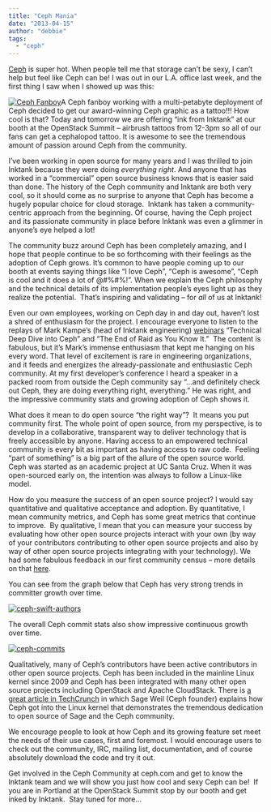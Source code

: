 ```yaml
---
title: "Ceph Mania"
date: "2013-04-15"
author: "debbie"
tags: 
  - "ceph"
---
```


[Ceph](http://www.ceph.com/) is super hot. When people tell me that storage can’t be sexy, I can’t help but feel like Ceph can be! I was out in our L.A. office last week, and the first thing I saw when I showed up was this:

[![](images/cephfanboy-200x300.png "Ceph Fanboy")](http://www.inktank.com/wp-content/uploads/2013/04/cephfanboy.png "Ceph Fanboy")A Ceph fanboy working with a multi-petabyte deployment of Ceph decided to get our award-winning Ceph graphic as a tattoo!!! How cool is that? Today and tomorrow we are offering “ink from Inktank” at our booth at the OpenStack Summit – airbrush tattoos from 12-3pm so all of our fans can get a cephalopod tattoo. It is awesome to see the tremendous amount of passion around Ceph from the community.

I’ve been working in open source for many years and I was thrilled to join Inktank because they were doing _everything right_. And anyone that has worked in a “commercial” open source business knows that is easier said than done. The history of the Ceph community and Inktank are both very cool, so it should come as no surprise to anyone that Ceph has become a hugely popular choice for cloud storage.  Inktank has taken a community-centric approach from the beginning. Of course, having the Ceph project and its passionate community in place before Inktank was even a glimmer in anyone’s eye helped a lot!

The community buzz around Ceph has been completely amazing, and I hope that people continue to be so forthcoming with their feelings as the adoption of Ceph grows. It’s common to have people coming up to our booth at events saying things like “I love Ceph”, “Ceph is awesome”, “Ceph is cool and it does a lot of @#%#%!”. When we explain the Ceph philosophy and the technical details of its implementation people’s eyes light up as they realize the potential.  That’s inspiring and validating – for _all_ of us at Inktank!

Even our own employees, working on Ceph day in and day out, haven’t lost a shred of enthusiasm for the project. I encourage everyone to listen to the replays of Mark Kampe’s (head of Inktank engineering) [webinars](http://www.inktank.com/news-events/webinars/) “Technical Deep Dive into Ceph” and “The End of Raid as You Know It.”  The content is fabulous, but it’s Mark’s immense enthusiasm that kept me hanging on his every word. That level of excitement is rare in engineering organizations, and it feeds and energizes the already-passionate and enthusiastic Ceph community. At my first developer’s conference I heard a speaker in a packed room from outside the Ceph community say “…and definitely check out Ceph, they are doing everything right, everything.” He was right, and the impressive community stats and growing adoption of Ceph shows it.

What does it mean to do open source “the right way”?  It means you put community first. The whole point of open source, from my perspective, is to develop in a collaborative, transparent way to deliver technology that is freely accessible by anyone. Having access to an empowered technical community is every bit as important as having access to raw code.  Feeling “part of something” is a big part of the allure of the open source world.  Ceph was started as an academic project at UC Santa Cruz. When it was open-sourced early on, the intention was always to follow a Linux-like model.

How do you measure the success of an open source project? I would say quantitative and qualitative acceptance and adoption. By quantitative, I mean community metrics, and Ceph has some great metrics that continue to improve.  By qualitative, I mean that you can measure your success by evaluating how other open source projects interact with your own (by way of your contributors contributing to other open source projects and also by way of other open source projects integrating with your technology). We had some fabulous feedback in our first community census – more details on that [here](http://ceph.com/community/results-from-the-ceph-census/).

You can see from the graph below that Ceph has very strong trends in committer growth over time.

[![](images/ceph-swift-authors-300x109.png "ceph-swift-authors")](http://www.inktank.com/wp-content/uploads/2013/04/ceph-swift-authors.png "ceph-swift-authors")

The overall Ceph commit stats also show impressive continuous growth over time.

[![](images/ceph-commits-300x122.png "ceph-commits")](http://www.inktank.com/wp-content/uploads/2013/04/ceph-commits.png "ceph-commits")

Qualitatively, many of Ceph’s contributors have been active contributors in other open source projects. Ceph has been included in the mainline Linux kernel since 2009 and Ceph has been integrated with many other open source projects including OpenStack and Apache CloudStack. There is [a great article in TechCrunch](http://techcrunch.com/2012/08/30/how-to-get-your-ph-d-project-included-in-the-linux-kernel/) in which Sage Weil (Ceph founder) explains how Ceph got into the Linux kernel that demonstrates the tremendous dedication to open source of Sage and the Ceph community.

We encourage people to look at how Ceph and its growing feature set meet the needs of their use cases, first and foremost. I would encourage users to check out the community, IRC, mailing list, documentation, and of course absolutely download the code and try it out.

Get involved in the Ceph Community at ceph.com and get to know the Inktank team and we will show you just how cool and sexy Ceph can be!  If you are in Portland at the OpenStack Summit stop by our booth and get inked by Inktank.  Stay tuned for more…


